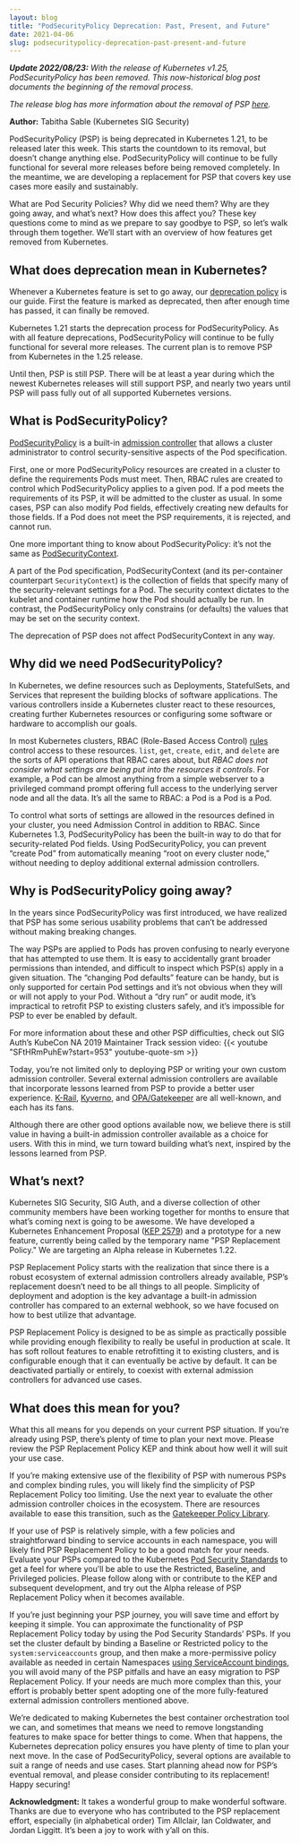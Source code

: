 ```yaml
---
layout: blog
title: "PodSecurityPolicy Deprecation: Past, Present, and Future"
date: 2021-04-06
slug: podsecuritypolicy-deprecation-past-present-and-future
---
```

***Update 2022/08/23:***
*With the release of Kubernetes v1.25, PodSecurityPolicy has been removed. This now-historical blog post documents the beginning of the removal process.*

*The release blog has more information about the removal of PSP [here](https://kubernetes.io/blog/2022/08/23/kubernetes-v1-25-release/#pod-security-changes).*

**Author:** Tabitha Sable (Kubernetes SIG Security)

PodSecurityPolicy (PSP) is being deprecated in Kubernetes 1.21, to be released later this week. This starts the countdown to its removal, but doesn’t change anything else. PodSecurityPolicy will continue to be fully functional for several more releases before being removed completely. In the meantime, we are developing a replacement for PSP that covers key use cases more easily and sustainably.

What are Pod Security Policies? Why did we need them? Why are they going away, and what’s next? How does this affect you? These key questions come to mind as we prepare to say goodbye to PSP, so let’s walk through them together. We’ll start with an overview of how features get removed from Kubernetes.

## What does deprecation mean in Kubernetes?

Whenever a Kubernetes feature is set to go away, our [deprecation policy](/docs/reference/using-api/deprecation-policy/) is our guide. First the feature is marked as deprecated, then after enough time has passed, it can finally be removed.

Kubernetes 1.21 starts the deprecation process for PodSecurityPolicy. As with all feature deprecations, PodSecurityPolicy will continue to be fully functional for several more releases. The current plan is to remove PSP from Kubernetes in the 1.25 release.

Until then, PSP is still PSP. There will be at least a year during which the newest Kubernetes releases will still support PSP, and nearly two years until PSP will pass fully out of all supported Kubernetes versions.

## What is PodSecurityPolicy?

[PodSecurityPolicy](/docs/concepts/security/pod-security-policy/) is a built-in [admission controller](/blog/2019/03/21/a-guide-to-kubernetes-admission-controllers/) that allows a cluster administrator to control security-sensitive aspects of the Pod specification. 

First, one or more PodSecurityPolicy resources are created in a cluster to define the requirements Pods must meet. Then, RBAC rules are created to control which PodSecurityPolicy applies to a given pod. If a pod meets the requirements of its PSP, it will be admitted to the cluster as usual. In some cases, PSP can also modify Pod fields, effectively creating new defaults for those fields. If a Pod does not meet the PSP requirements, it is rejected, and cannot run. 

One more important thing to know about PodSecurityPolicy: it’s not the same as [PodSecurityContext](/docs/reference/kubernetes-api/workload-resources/pod-v1/#security-context).

A part of the Pod specification, PodSecurityContext (and its per-container counterpart `SecurityContext`) is the collection of fields that specify many of the security-relevant settings for a Pod. The security context dictates to the kubelet and container runtime how the Pod should actually be run. In contrast, the PodSecurityPolicy only constrains (or defaults) the values that may be set on the security context.

The deprecation of PSP does not affect PodSecurityContext in any way.

## Why did we need PodSecurityPolicy?

In Kubernetes, we define resources such as Deployments, StatefulSets, and Services that represent the building blocks of software applications. The various controllers inside a Kubernetes cluster react to these resources, creating further Kubernetes resources or configuring some software or hardware to accomplish our goals.

In most Kubernetes clusters, RBAC (Role-Based Access Control) [rules](/docs/reference/access-authn-authz/rbac/#role-and-clusterrole) control access to these resources. `list`, `get`, `create`, `edit`, and `delete` are the sorts of API operations that RBAC cares about, but _RBAC does not consider what settings are being put into the resources it controls_. For example, a Pod can be almost anything from a simple webserver to a privileged command prompt offering full access to the underlying server node and all the data. It’s all the same to RBAC: a Pod is a Pod is a Pod.

To control what sorts of settings are allowed in the resources defined in your cluster, you need Admission Control in addition to RBAC. Since Kubernetes 1.3, PodSecurityPolicy has been the built-in way to do that for security-related Pod fields. Using PodSecurityPolicy, you can prevent “create Pod” from automatically meaning “root on every cluster node,” without needing to deploy additional external admission controllers.

## Why is PodSecurityPolicy going away?

In the years since PodSecurityPolicy was first introduced, we have realized that PSP has some serious usability problems that can’t be addressed without making breaking changes.

The way PSPs are applied to Pods has proven confusing to nearly everyone that has attempted to use them. It is easy to accidentally grant broader permissions than intended, and difficult to inspect which PSP(s) apply in a given situation. The “changing Pod defaults” feature can be handy, but is only supported for certain Pod settings and it’s not obvious when they will or will not apply to your Pod. Without a “dry run” or audit mode, it’s impractical to retrofit PSP to existing clusters safely, and it’s impossible for PSP to ever be enabled by default.

For more information about these and other PSP difficulties, check out SIG Auth’s KubeCon NA 2019 Maintainer Track session video: {{< youtube "SFtHRmPuhEw?start=953" youtube-quote-sm >}}

Today, you’re not limited only to deploying PSP or writing your own custom admission controller. Several external admission controllers are available that incorporate lessons learned from PSP to provide a better user experience. [K-Rail](https://github.com/cruise-automation/k-rail), [Kyverno](https://github.com/kyverno/kyverno/), and [OPA/Gatekeeper](https://github.com/open-policy-agent/gatekeeper/) are all well-known, and each has its fans.

Although there are other good options available now, we believe there is still value in having a built-in admission controller available as a choice for users. With this in mind, we turn toward building what’s next, inspired by the lessons learned from PSP.

## What’s next?

Kubernetes SIG Security, SIG Auth, and a diverse collection of other community members have been working together for months to ensure that what’s coming next is going to be awesome. We have developed a Kubernetes Enhancement Proposal ([KEP 2579](https://github.com/kubernetes/enhancements/issues/2579)) and a prototype for a new feature, currently being called by the temporary name "PSP Replacement Policy." We are targeting an Alpha release in Kubernetes 1.22.

PSP Replacement Policy starts with the realization that since there is a robust ecosystem of external admission controllers already available, PSP’s replacement doesn’t need to be all things to all people. Simplicity of deployment and adoption is the key advantage a built-in admission controller has compared to an external webhook, so we have focused on how to best utilize that advantage.

PSP Replacement Policy is designed to be as simple as practically possible while providing enough flexibility to really be useful in production at scale. It has soft rollout features to enable retrofitting it to existing clusters, and is configurable enough that it can eventually be active by default. It can be deactivated partially or entirely, to coexist with external admission controllers for advanced use cases.

## What does this mean for you?

What this all means for you depends on your current PSP situation. If you’re already using PSP, there’s plenty of time to plan your next move. Please review the PSP Replacement Policy KEP and think about how well it will suit your use case.

If you’re making extensive use of the flexibility of PSP with numerous PSPs and complex binding rules, you will likely find the simplicity of PSP Replacement Policy too limiting. Use the next year to evaluate the other admission controller choices in the ecosystem. There are resources available to ease this transition, such as the [Gatekeeper Policy Library](https://github.com/open-policy-agent/gatekeeper-library).

If your use of PSP is relatively simple, with a few policies and straightforward binding to service accounts in each namespace, you will likely find PSP Replacement Policy to be a good match for your needs. Evaluate your PSPs compared to the Kubernetes [Pod Security Standards](/docs/concepts/security/pod-security-standards/) to get a feel for where you’ll be able to use the Restricted, Baseline, and Privileged policies. Please follow along with or contribute to the KEP and subsequent development, and try out the Alpha release of PSP Replacement Policy when it becomes available.

If you’re just beginning your PSP journey, you will save time and effort by keeping it simple. You can approximate the functionality of PSP Replacement Policy today by using the Pod Security Standards’ PSPs. If you set the cluster default by binding a Baseline or Restricted policy to the `system:serviceaccounts` group, and then make a more-permissive policy available as needed in certain Namespaces [using ServiceAccount bindings](/docs/concepts/policy/pod-security-policy/#run-another-pod), you will avoid many of the PSP pitfalls and have an easy migration to PSP Replacement Policy. If your needs are much more complex than this, your effort is probably better spent adopting one of the more fully-featured external admission controllers mentioned above.

We’re dedicated to making Kubernetes the best container orchestration tool we can, and sometimes that means we need to remove longstanding features to make space for better things to come. When that happens, the Kubernetes deprecation policy ensures you have plenty of time to plan your next move. In the case of PodSecurityPolicy, several options are available to suit a range of needs and use cases. Start planning ahead now for PSP’s eventual removal, and please consider contributing to its replacement! Happy securing!

**Acknowledgment:** It takes a wonderful group to make wonderful software. Thanks are due to everyone who has contributed to the PSP replacement effort, especially (in alphabetical order) Tim Allclair, Ian Coldwater, and Jordan Liggitt. It’s been a joy to work with y’all on this.
